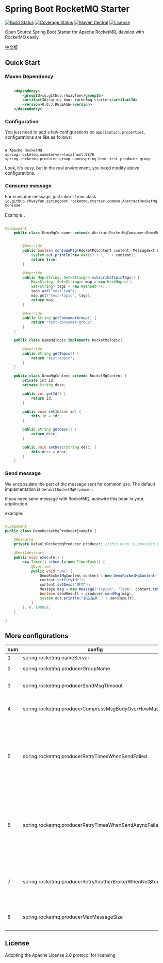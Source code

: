 # Spring Boot RocketMQ Starter
[![Build Status](https://travis-ci.org/rhwayfun/spring-boot-rocketmq-starter.svg?branch=master)](https://travis-ci.org/rhwayfun/spring-boot-rocketmq-starter)
[![Coverage Status](https://coveralls.io/repos/github/rhwayfun/spring-boot-rocketmq-starter/badge.svg?branch=master)](https://coveralls.io/github/rhwayfun/spring-boot-rocketmq-starter?branch=master)
[![Maven Central](https://maven-badges.herokuapp.com/maven-central/io.github.rhwayfun/spring-boot-rocketmq-starter/badge.svg)](http://search.maven.org/#artifactdetails%7Cio.github.rhwayfun%7Cspring-boot-rocketmq-starter%7C0.0.4%7Cjar)
[![License](https://img.shields.io/badge/license-Apache%202.0-orange.svg)](http://www.apache.org/licenses/LICENSE-2.0)

Open Source Spring Boot Starter for Apache RocketMQ, develop with RocketMQ easily.

[中文版](README_zh_CN.md)

## Quick Start

### Maven Dependency

```xml

    <dependency>
        <groupId>io.github.rhwayfun</groupId>
        <artifactId>spring-boot-rocketmq-starter</artifactId>
        <version>0.0.3.RELEASE</version>
    </dependency>

```
### Configuration

You just need to add a few configurations on `application.properties`, configurations are like as follows:

```properties

# Apache RocketMQ
spring.rocketmq.nameServer=localhost:9876
spring.rocketmq.producer-group-name=spring-boot-test-producer-group

```

Look, it's easy, but in the real environment, you need modify above configurations.

### Consume message

For consume message, just inherit from class `io.github.rhwayfun.springboot.rocketmq.starter.common.AbstractRocketMqConsumer`

Example：

```java

@Component
    public class DemoMqConsumer extends AbstractRocketMqConsumer<DemoMqTopic, DemoMqContent> {


        @Override
        public boolean consumeMsg(RocketMqContent content, MessageExt msg) {
            System.out.println(new Date() + ", " + content);
            return true;
        }

        @Override
        public Map<String, Set<String>> subscribeTopicTags() {
            Map<String, Set<String>> map = new HashMap<>();
            Set<String> tags = new HashSet<>();
            tags.add("test-tag");
            map.put("test-topic", tags);
            return map;
        }

        @Override
        public String getConsumerGroup() {
            return "test-consumer-group";
        }
    }

    public class DemoMqTopic implements RocketMqTopic{

        @Override
        public String getTopic() {
            return "test-topic";
        }
    }

    public class DemoMqContent extends RocketMqContent {
        private int id;
        private String desc;

        public int getId() {
            return id;
        }

        public void setId(int id) {
            this.id = id;
        }

        public String getDesc() {
            return desc;
        }

        public void setDesc(String desc) {
            this.desc = desc;
        }
    }

```

### Send message

We encapsulate the part of the message sent for common use. The default implementation is `DefaultRocketMqProducer`.

if you need send message with RocketMQ, autowire this bean in your application. 

example: 

```java

@Component
public class DemoRocketMqProducerExample {

    @Resource
    private DefaultRocketMqProducer producer; //this bean is provided by default.

    @PostConstruct
    public void execute() {
        new Timer().schedule(new TimerTask() {
            @Override
            public void run() {
                DemoRocketMqContent content = new DemoRocketMqContent();
                content.setCityId(1);
                content.setDesc("城市");
                Message msg = new Message("TopicA", "TagA", content.toString().getBytes());
                boolean sendResult = producer.sendMsg(msg);
                System.out.println("发送结果：" + sendResult);
            }
        }, 0, 10000);
    }

}

```

## More configurations

|   num   | config                                       | description   | default  |
| ---- | ----------------------------------------     | ---- | -------- |
| 1 | spring.rocketmq.nameServer |  name server    |  |
| 2 | spring.rocketmq.producerGroupName |  name of producer    | |
| 3 | spring.rocketmq.producerSendMsgTimeout |  millis of send message timeout    | 3000 |
| 4 | spring.rocketmq.producerCompressMsgBodyOverHowMuch |  Compress message body threshold    | 4000 |
| 5 | spring.rocketmq.producerRetryTimesWhenSendFailed |  Maximum number of retry to perform internally before claiming sending failure in synchronous mode    |  2 |
| 6 | spring.rocketmq.producerRetryTimesWhenSendAsyncFailed |  Maximum number of retry to perform internally before claiming sending failure in asynchronous mode    | 2  |
| 7 | spring.rocketmq.producerRetryAnotherBrokerWhenNotStoreOk |  Indicate whether to retry another broker on sending failure internally    | false |
| 8 | spring.rocketmq.producerMaxMessageSize |  Maximum allowed message size in bytes    | 1024 * 4  |


## License

Adopting the Apache License 2.0 protocol for licensing

